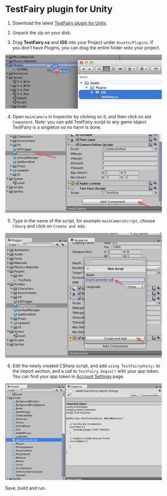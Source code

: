 # TestFairy plugin for Unity

1. Download the latest [TestFairy plugin for Unity](https://app.testfairy.com/sdk/ios/download/latest/unity/).

2. Unpack the zip on your disk.
 
3. Drag **TestFairy.cs** and **iOS** into your Project under `Assets/Plugins`. If you don't have Plugins, you can drag the entire folder onto your project. 

  ![Step 1](/Images/step1.png)
  
4. Open `mainCamera` in Inspector by clicking on it, and then click on `Add Component`. Note: you can add TestFairy script to any game object. TestFairy is a singleton so no harm is done.

  ![Step 2](/Images/step2.png)
  
5. Type in the name of the script, for example `mainCameraScript`, choose `CSharp` and click on `Create and Add`.

  ![Step 3](/Images/step3.png)
  
6. Edit the newly created CSharp script, and add `using TestFairyUnity;` to the import section, and a call to `TestFairy.begin()` with your app token. You can find your app token in  [Account Settings](https://app.testfairy.com/settings/#apptoken) page.

  ![Step 4](/Images/step4.png)
  
Save, build and run.
